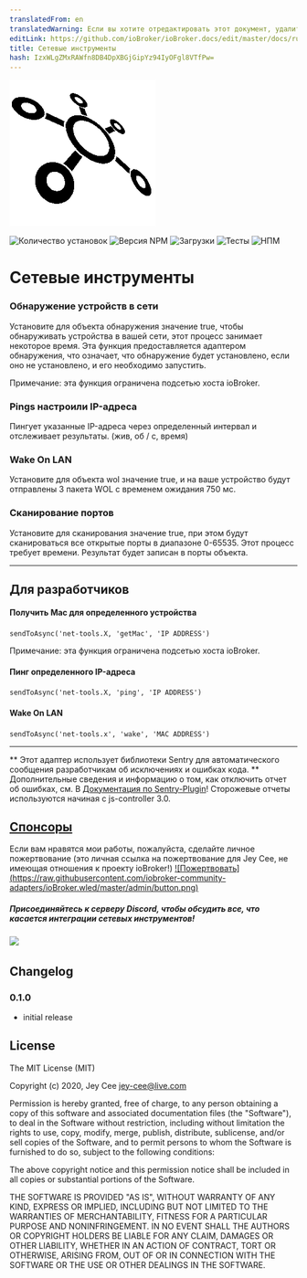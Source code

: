 ```yaml
---
translatedFrom: en
translatedWarning: Если вы хотите отредактировать этот документ, удалите поле «translationFrom», в противном случае этот документ будет снова автоматически переведен
editLink: https://github.com/ioBroker/ioBroker.docs/edit/master/docs/ru/adapterref/iobroker.net-tools/README.md
title: Сетевые инструменты
hash: IzxWLgZMxRAWfn8DB4DpXBGjGipYz94IyOFgl8VTfPw=
---
```

![Логотип](../../../en/adapterref/iobroker.net-tools/admin/net-tools.png)

![Количество установок](http://iobroker.live/badges/net-tools-stable.svg)
![Версия NPM](http://img.shields.io/npm/v/iobroker.net-tools.svg)
![Загрузки](https://img.shields.io/npm/dm/iobroker.net-tools.svg)
![Тесты](https://travis-ci.org/jey-cee/ioBroker.net-tools.svg?branch=master)
![НПМ](https://nodei.co/npm/iobroker.net-tools.png?downloads=true)

# Сетевые инструменты
### Обнаружение устройств в сети
Установите для объекта обнаружения значение true, чтобы обнаруживать устройства в вашей сети, этот процесс занимает некоторое время.
Эта функция предоставляется адаптером обнаружения, что означает, что обнаружение будет установлено, если оно не установлено, и его необходимо запустить.

Примечание: эта функция ограничена подсетью хоста ioBroker.

### Pings настроили IP-адреса
Пингует указанные IP-адреса через определенный интервал и отслеживает результаты. (жив, об / с, время)

### Wake On LAN
Установите для объекта wol значение true, и на ваше устройство будут отправлены 3 пакета WOL с временем ожидания 750 мс.

### Сканирование портов
Установите для сканирования значение true, при этом будут сканироваться все открытые порты в диапазоне 0-65535. Этот процесс требует времени.
Результат будет записан в порты объекта.

---

## Для разработчиков
#### Получить Mac для определенного устройства
`sendToAsync('net-tools.X, 'getMac', 'IP ADDRESS')`

Примечание: эта функция ограничена подсетью хоста ioBroker.

#### Пинг определенного IP-адреса
`sendToAsync('net-tools.X, 'ping', 'IP ADDRESS')`

#### Wake On LAN
`sendToAsync('net-tools.x', 'wake', 'MAC ADDRESS')`

---

** Этот адаптер использует библиотеки Sentry для автоматического сообщения разработчикам об исключениях и ошибках кода. ** Дополнительные сведения и информацию о том, как отключить отчет об ошибках, см. В [Документация по Sentry-Plugin](https://github.com/ioBroker/plugin-sentry#plugin-sentry)! Сторожевые отчеты используются начиная с js-controller 3.0.

## [Спонсоры](https://github.com/iobroker-community-adapters/ioBroker.net-tools/blob/master/SPONSORS.MD)
Если вам нравятся мои работы, пожалуйста, сделайте личное пожертвование (это личная ссылка на пожертвование для Jey Cee, не имеющая отношения к проекту ioBroker!) [![Пожертвовать] (https://raw.githubusercontent.com/iobroker-community-adapters/ioBroker.wled/master/admin/button.png)](https://www.paypal.com/cgi-bin/webscr?cmd=_s-xclick&hosted_button_id=95YZN2LR59Q64&source=url)

##### Присоединяйтесь к серверу Discord, чтобы обсудить все, что касается интеграции сетевых инструментов!
<a href="https://discord.gg/33w6jUh"><img src="https://discordapp.com/api/guilds/743167951875604501/widget.png?style=banner2" width="25%"></a>

## Changelog

### 0.1.0 
* initial release

## License

The MIT License (MIT)

Copyright (c) 2020, Jey Cee <jey-cee@live.com>

Permission is hereby granted, free of charge, to any person obtaining a copy
of this software and associated documentation files (the "Software"), to deal
in the Software without restriction, including without limitation the rights
to use, copy, modify, merge, publish, distribute, sublicense, and/or sell
copies of the Software, and to permit persons to whom the Software is
furnished to do so, subject to the following conditions:

The above copyright notice and this permission notice shall be included in
all copies or substantial portions of the Software.

THE SOFTWARE IS PROVIDED "AS IS", WITHOUT WARRANTY OF ANY KIND, EXPRESS OR
IMPLIED, INCLUDING BUT NOT LIMITED TO THE WARRANTIES OF MERCHANTABILITY,
FITNESS FOR A PARTICULAR PURPOSE AND NONINFRINGEMENT. IN NO EVENT SHALL THE
AUTHORS OR COPYRIGHT HOLDERS BE LIABLE FOR ANY CLAIM, DAMAGES OR OTHER
LIABILITY, WHETHER IN AN ACTION OF CONTRACT, TORT OR OTHERWISE, ARISING FROM,
OUT OF OR IN CONNECTION WITH THE SOFTWARE OR THE USE OR OTHER DEALINGS IN
THE SOFTWARE.